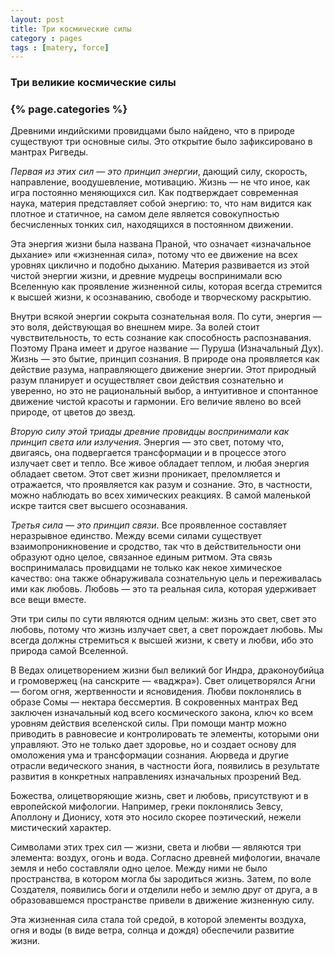 ```yaml
---
layout: post
title: Три космические силы
category : pages
tags : [matery, force]
---
```

<h3><span>Три великие космические силы</span></h3>
<h3><span>{% page.categories %}</span></h3>
<p>Древними индийскими провидцами было найдено, что в природе существуют три основные силы. Это открытие было зафиксировано в мантрах Ригведы.</p>
<p><i>Первая из этих сил — это принцип энергии</i>, дающий силу, скорость, направление, воодушевление, мотивацию. Жизнь — не что иное, как игра постоянно меняющихся сил. Как подтверждает современная наука, материя представляет собой энергию: то, что нам видится как плотное и статичное, на самом деле является совокупностью бесчисленных тонких сил, находящихся в постоянном движении.</p>
 
<p><span>Эта энергия жизни была названа Праной, что означает «изначальное дыхание» или «жизненная сила», потому что ее движение на всех уровнях циклично и подобно дыханию. Материя развивается из этой чистой энергии жизни, и древние мудрецы воспринимали всю Вселенную как проявление жизненной силы, которая всегда стремится к высшей жизни, к осознаванию, свободе и творческому раскрытию.</span></p>
<p>Внутри всякой энергии сокрыта сознательная воля. По сути, энергия — это воля, действующая во внешнем мире. За волей стоит чувствительность, то есть сознание как способность распознавания. Поэтому Прана имеет и другое название — Пуруша (Изначальный Дух). Жизнь — это бытие, принцип сознания. В природе она проявляется как действие разума, направляющего движение энергии. Этот природный разум планирует и осуществляет свои действия сознательно и уверенно, но это не рациональный выбор, а интуитивное и спонтанное движение чистой красоты и гармонии. Его величие явлено во всей природе, от цветов до звезд.</p>
<p><i>Вторую силу этой триады древние провидцы воспринимали как принцип света или излучения</i>. Энергия — это свет, потому что, двигаясь, она подвергается трансформации и в процессе этого излучает свет и тепло. Все живое обладает теплом, и любая энергия обладает светом. Этот свет жизни проникает, преломляется и отражается, что проявляется как разум и сознание. Это, в частности, можно наблюдать во всех химических реакциях. В самой маленькой искре таится свет высшего осознавания.</p>
<p><i>Третья сила — это принцип связи</i>. Все проявленное составляет неразрывное единство. Между всеми силами существует взаимопроникновение и сродство, так что в действительности они образуют одно целое, связанное единым ритмом. Эта связь воспринималась провидцами не только как некое химическое качество: она также обнаруживала сознательную цель и переживалась ими как любовь. Любовь — это та реальная сила, которая удерживает все вещи вместе.</p>
<p>Эти три силы по сути являются одним целым: жизнь это свет, свет это любовь, потому что жизнь излучает свет, а свет порождает любовь. Мы всегда должны стремиться к высшей жизни, к свету и любви, ибо это природа самой Вселенной.</p>
<p>В Ведах олицетворением жизни был великий бог Индра, драконоубийца и громовержец (на санскрите — «ваджра»). Свет олицетворялся Агни — богом огня, жертвенности и ясновидения. Любви поклонялись в образе Сомы — нектара бессмертия. В сокровенных мантрах Вед заключен изначальный код всего космического закона, ключ ко всем уровням действия вселенской силы. При помощи мантр можно приводить в равновесие и контролировать те элементы, которыми они управляют. Это не только дает здоровье, но и создает основу для омоложения ума и трансформации сознания. Аюрведа и другие отрасли ведического знания, в частности йога, появились в результате развития в конкретных направлениях изначальных прозрений Вед.</p>
<p>Божества, олицетворяющие жизнь, свет и любовь, присутствуют и в европейской мифологии. Например, греки поклонялись Зевсу, Аполлону и Дионису, хотя это носило скорее поэтический, нежели мистический характер.</p>
<p>Символами этих трех сил — жизни, света и любви — являются три элемента: воздух, огонь и вода. Согласно древней мифологии, вначале земля и небо составляли одно целое. Между ними не было пространства, в котором могла бы зародиться жизнь. Затем, по воле Создателя, появились боги и отделили небо и землю друг от друга, а в образовавшемся пространстве привели в движение жизненную силу.</p>
<p>Эта жизненная сила стала той средой, в которой элементы воздуха, огня и воды (в виде ветра, солнца и дождя) обеспечили развитие жизни.</p>